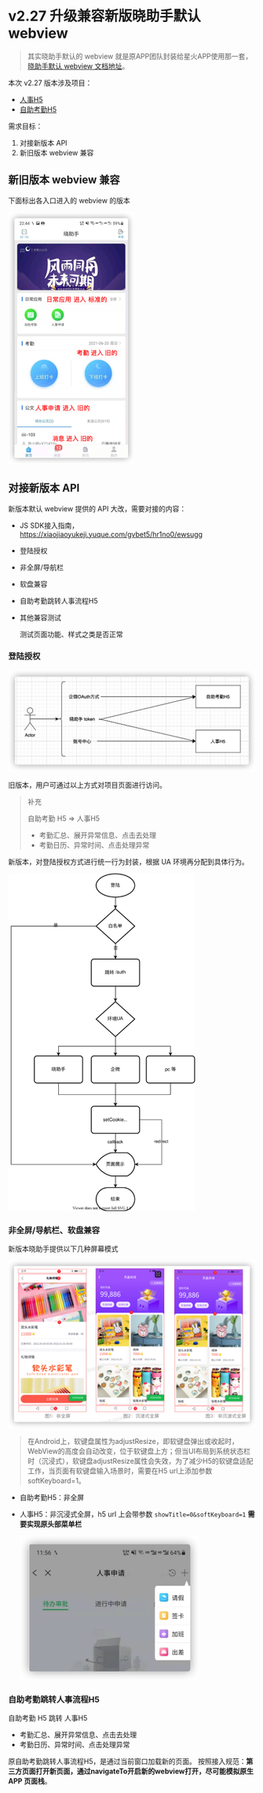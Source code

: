 # v2.27 升级兼容新版晓助手默认 webview

> 其实晓助手默认的 webview 就是原APP团队封装给星火APP使用那一套，[晓助手默认 webview 文档地址](https://xiaojiaoyukeji.yuque.com/gvbet5/hr1no0/ud0gy8)。


本次 v2.27 版本涉及项目：

- [人事H5](https://gitlab.xinghuolive.com/efficiency-engineer/hrms-h5)
- [自助考勤H5](https://gitlab.xinghuolive.com/efficiency-engineer/hrms-attendance-h5)

需求目标：

1. 对接新版本 API
2. 新旧版本 webview 兼容

## 新旧版本 webview 兼容

下面标出各入口进入的 webview 的版本

<img src="${images}/image-20210620224905938.png" alt="image-20210620224905938" style="zoom:50%;" />

## 对接新版本 API

新版本默认 webview 提供的 API 大改，需要对接的内容：

- JS SDK接入指南，https://xiaojiaoyukeji.yuque.com/gvbet5/hr1no0/ewsugg
- 登陆授权
- 非全屏/导航栏
- 软盘兼容
- 自助考勤跳转人事流程H5
- 其他兼容测试
  
  测试页面功能、样式之类是否正常


### 登陆授权

![image-20210615001507311](${images}/image-20210615001507311.png)

旧版本，用户可通过以上方式对项目页面进行访问。

> 补充
>
> 自助考勤 H5  => 人事H5
>
> - 考勤汇总、展开异常信息、点击去处理
> - 考勤日历、异常时间、点击处理异常



新版本，对登陆授权方式进行统一行为封装，根据 UA 环境再分配到具体行为。

<img src="${images}/Untitled Diagram.svg" alt="Untitled Diagram" style="zoom:67%;" />

### 非全屏/导航栏、软盘兼容

新版本晓助手提供以下几种屏幕模式

![image-20210614230307051](${images}/image-20210614230307051.png)


> 在Android上，软键盘属性为adjustResize，即软键盘弹出或收起时，WebView的高度会自动改变，位于软键盘上方；但当UI布局到系统状态栏时（沉浸式），软键盘adjustResize属性会失效，为了减少H5的软键盘适配工作，当页面有软键盘输入场景时，需要在H5 url上添加参数softKeyboard=1。

- 自助考勤H5：非全屏

- 人事H5：非沉浸式全屏，h5 url 上会带参数 `showTitle=0&softKeyboard=1` **需要实现原头部菜单栏**

  <img src="${images}/image-20210621115839819.png" alt="image-20210621115839819" style="zoom:50%;" />

  

### 自助考勤跳转人事流程H5

自助考勤 H5  跳转 人事H5

- 考勤汇总、展开异常信息、点击去处理
- 考勤日历、异常时间、点击处理异常

原自助考勤跳转人事流程H5，是通过当前窗口加载新的页面。
按照接入规范：**第三方页面打开新页面，通过navigateTo开启新的webview打开，尽可能模拟原生 APP 页面栈**。



